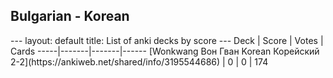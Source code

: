 <h2>Bulgarian  -  Korean</h2>
---
layout: default
title: List of anki decks by score
---
Deck | Score | Votes | Cards
-----|-------|-------|------
[Wonkwang Вон Гван Korean Корейский 2-2](https://ankiweb.net/shared/info/3195544686) | 0 | 0 | 174
